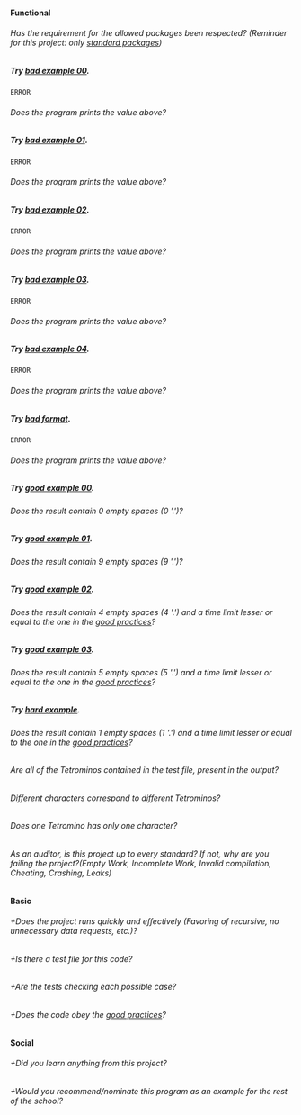 #### Functional

###### Has the requirement for the allowed packages been respected? (Reminder for this project: only [standard packages](https://golang.org/pkg/))

##### Try [bad example 00](../badexample00/README.md).

`ERROR`

###### Does the program prints the value above?

##### Try [bad example 01](../badexample01/README.md).

`ERROR`

###### Does the program prints the value above?

##### Try [bad example 02](../badexample02/README.md).

`ERROR`

###### Does the program prints the value above?

##### Try [bad example 03](../badexample03/README.md).

`ERROR`

###### Does the program prints the value above?

##### Try [bad example 04](../badexample04/README.md).

`ERROR`

###### Does the program prints the value above?

##### Try [bad format](../badformat/README.md).

`ERROR`

###### Does the program prints the value above?

##### Try [good example 00](../goodexample00/README.md).

###### Does the result contain 0 empty spaces (0 '.')?

##### Try [good example 01](../goodexample01/README.md).

###### Does the result contain 9 empty spaces (9 '.')?

##### Try [good example 02](../goodexample02/README.md).

###### Does the result contain 4 empty spaces (4 '.') and a time limit lesser or equal to the one in the [good practices](../../good-practices/README.md)?

##### Try [good example 03](../goodexample03/README.md).

###### Does the result contain 5 empty spaces (5 '.') and a time limit lesser or equal to the one in the [good practices](../../good-practices/README.md)?

##### Try [hard example](../hardexam/README.md).

###### Does the result contain 1 empty spaces (1 '.') and a time limit lesser or equal to the one in the [good practices](../../good-practices/README.md)?

###### Are all of the Tetrominos contained in the test file, present in the output?

###### Different characters correspond to different Tetrominos?

###### Does one Tetromino has only one character?

###### As an auditor, is this project up to every standard? If not, why are you failing the project?(Empty Work, Incomplete Work, Invalid compilation, Cheating, Crashing, Leaks)

#### Basic

###### +Does the project runs quickly and effectively (Favoring of recursive, no unnecessary data requests, etc.)?

###### +Is there a test file for this code?

###### +Are the tests checking each possible case?

###### +Does the code obey the [good practices](../../good-practices/README.md)?

#### Social

###### +Did you learn anything from this project?

###### +Would you recommend/nominate this program as an example for the rest of the school?
